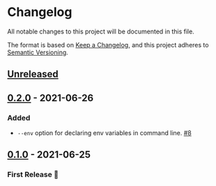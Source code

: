 # Changelog

All notable changes to this project will be documented in this file.

The format is based on [Keep a Changelog](https://keepachangelog.com/en/1.0.0/),
and this project adheres to [Semantic Versioning](https://semver.org/spec/v2.0.0.html).

## [Unreleased]

## [0.2.0] - 2021-06-26

### Added

- `--env` option for declaring env variables in command line. [#8]

## [0.1.0] - 2021-06-25

### First Release :tada:

[unreleased]: https://github.com/supertone-inc/envjs/compare/v0.2.0...HEAD
[0.2.0]: https://github.com/supertone-inc/envjs/releases/tag/v0.2.0
[0.1.0]: https://github.com/supertone-inc/envjs/releases/tag/v0.1.0
[#8]: https://github.com/supertone-inc/envjs/pull/8

